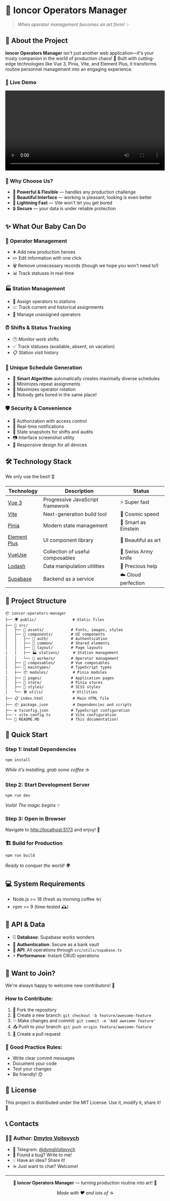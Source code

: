 # 🚀 Ioncor Operators Manager

> *When operator management becomes an art form!* ✨

## 🎯 About the Project

**Ioncor Operators Manager** isn't just another web application—it's your trusty companion in the world of production chaos! 🎪 Built with cutting-edge technologies like Vue 3, Pinia, Vite, and Element Plus, it transforms routine personnel management into an engaging experience.

### 🎥 Live Demo
<div align="center">
  <video width="100%" max-width="800" controls>
    <source src="https://drive.google.com/file/d/1r-5szsAFzRvzkvSgPCaBZa2-TYUSOvAF/view?usp=sharing" type="video/mp4">
    <p>🎬 Demo video showing Ioncor Operators Manager in action</p>
  </video>
</div>

### 🌟 Why Choose Us?
- 💪 **Powerful & Flexible** — handles any production challenge
- 🎨 **Beautiful Interface** — working is pleasant, looking is even better
- 🚄 **Lightning Fast** — Vite won't let you get bored
- 🔒 **Secure** — your data is under reliable protection

## ✨ What Our Baby Can Do

### 👥 Operator Management
- ➕ Add new production heroes
- ✏️ Edit information with one click
- 🗑️ Remove unnecessary records (though we hope you won't need to!)
- 📊 Track statuses in real-time

### 🏭 Station Management
- 🎯 Assign operators to stations
- 📈 Track current and historical assignments
- 🔄 Manage unassigned operators

### ⏰ Shifts & Status Tracking
- 🕐 Monitor work shifts
- ✅ Track statuses (available, absent, on vacation)
- 📋 Station visit history

### 🎲 Unique Schedule Generation
- 🧠 **Smart Algorithm** automatically creates maximally diverse schedules
- 🔄 Minimizes repeat assignments
- 🎯 Maximizes operator rotation
- 🎪 Nobody gets bored in the same place!

### 🛡️ Security & Convenience
- 🔐 Authorization with access control
- 🔔 Real-time notifications
- 📸 State snapshots for shifts and audits
- 📷 Interface screenshot utility
- 📱 Responsive design for all devices

## 🛠️ Technology Stack

We only use the best! 🎖️

| Technology | Description | Status |
|------------|-------------|--------|
| [Vue 3](https://vuejs.org/) | Progressive JavaScript framework | ⚡ Super fast |
| [Vite](https://vitejs.dev/) | Next-generation build tool | 🚀 Cosmic speed |
| [Pinia](https://pinia.vuejs.org/) | Modern state management | 🧠 Smart as Einstein |
| [Element Plus](https://element-plus.org/) | UI component library | 🎨 Beautiful as art |
| [VueUse](https://vueuse.org/) | Collection of useful composables | 🔧 Swiss Army knife |
| [Lodash](https://lodash.com/) | Data manipulation utilities | 💎 Precious help |
| [Supabase](https://supabase.com/) | Backend as a service | ☁️ Cloud perfection |

## 📁 Project Structure

```
📦 ioncor-operators-manager
├── 🌍 public/                # Static files
├── 📂 src/
│   ├── 🎨 assets/            # Fonts, images, styles
│   ├── 🧩 components/        # UI components
│   │   ├── 🔐 auth/          # Authentication
│   │   ├── 🔧 common/        # Shared elements
│   │   ├── 📐 layout/        # Page layouts
│   │   ├── 🏭 stations/      # Station management
│   │   └── 👥 workers/       # Operator management
│   ├── 🎪 composables/       # Vue composables
│   ├── 📝 maintypes/         # TypeScript types
│   ├── 📦 modules/           # Pinia modules
│   ├── 📄 pages/             # Application pages
│   ├── 🏪 store/             # Pinia stores
│   ├── 🎨 styles/            # SCSS styles
│   └── 🛠️ utils/             # Utilities
├── 📋 index.html             # Main HTML file
├── 📦 package.json           # Dependencies and scripts
├── ⚙️ tsconfig.json          # TypeScript configuration
├── ⚡ vite.config.ts         # Vite configuration
└── 📖 README.MD              # This documentation!
```

## 🚀 Quick Start

### Step 1: Install Dependencies
```bash
npm install
```
*While it's installing, grab some coffee ☕*

### Step 2: Start Development Server
```bash
npm run dev
```
*Voilà! The magic begins* ✨

### Step 3: Open in Browser
Navigate to [http://localhost:5173](http://localhost:5173) and enjoy! 🎉

### 🏗️ Build for Production
```bash
npm run build
```
*Ready to conquer the world!* 🌍

## 💻 System Requirements

- Node.js >= 18 (fresh as morning coffee ☕)
- npm >= 9 (time-tested 🕰️)

## 🔌 API & Data

- 🗄️ **Database**: Supabase works wonders
- 🔐 **Authentication**: Secure as a bank vault  
- 📡 **API**: All operations through `src/utils/supabase.ts`
- ⚡ **Performance**: Instant CRUD operations

## 🤝 Want to Join?

We're always happy to welcome new contributors! 🎊

### How to Contribute:

1. 🍴 Fork the repository
2. 🌿 Create a new branch: `git checkout -b feature/awesome-feature`
3. ✨ Make changes and commit: `git commit -m 'Add awesome feature'`
4. 📤 Push to your branch: `git push origin feature/awesome-feature`
5. 🎯 Create a pull request

### 📝 Good Practice Rules:
- Write clear commit messages
- Document your code
- Test your changes
- Be friendly! 😊

## 📜 License

This project is distributed under the MIT License. Use it, modify it, share it! 🎁

## 📞 Contacts

### 👨‍💻 Author: [Dmytro Voitovych](https://portfolio-dmytrovoitovych.vercel.app/)
- 💬 Telegram: [@dymaVoitovych](https://t.me/dymaVoitovych)
- 🐛 Found a bug? Write to me!
- 💡 Have an idea? Share it!
- ☕ Just want to chat? Welcome!

---

<div align="center">

<strong>🎯 Ioncor Operators Manager</strong> — turning production routine into art! 🎨

<em>Made with ❤️ and lots of ☕</em>

</div>
